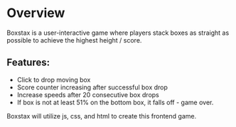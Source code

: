 # Overview

Boxstax is a user-interactive game where players stack boxes as straight as possible to achieve the highest height / score. 

## Features: 
  * Click to drop moving box
  * Score counter increasing after successful box drop
  * Increase speeds after 20 consecutive box drops
  * If box is not at least 51% on the bottom box, it falls off -  game over.

Boxstax will utilize js, css, and html to create this frontend game. 




